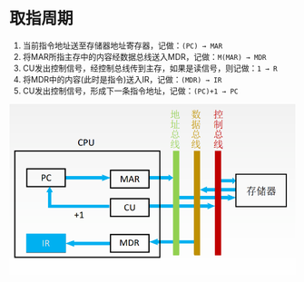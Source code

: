 # 取指周期

1. 当前指令地址送至存储器地址寄存器，记做：`(PC) → MAR`
3. 将MAR所指主存中的内容经数据总线送入MDR，记做：`M(MAR) → MDR`
2. CU发出控制信号，经控制总线传到主存，如果是读信号，则记做：`1 → R`
4. 将MDR中的内容(此时是指令)送入IR，记做：`(MDR) → IR`
5. CU发出控制信号，形成下一条指令地址，记做：`(PC)+1 → PC`

![](img/qzzq.png)
